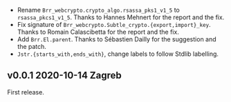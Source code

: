 

- Rename `Brr_webcrypto.crypto_algo.rsassa_pks1_v1_5` to `rsassa_pkcs1_v1_5`. 
  Thanks to Hannes Mehnert for the report and the fix.
- Fix signature of `Brr_webcrypto.Subtle_crypto.{export,import}_key`. 
  Thanks to Romain Calascibetta for the report and the fix.
- Add `Brr.El.parent`. 
  Thanks to Sébastien Dailly for the suggestion and the patch.
- `Jstr.{starts_with,ends_with}`, change labels to follow Stdlib labelling. 
  

v0.0.1 2020-10-14 Zagreb
------------------------

First release. 

